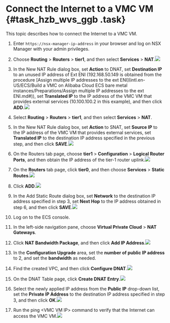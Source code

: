 # Connect the Internet to a VMC VM {#task_hzb_wvs_ggb .task}

This topic describes how to connect the Internet to a VMC VM.

1.  Enter `https://nsx-manager-ip-address` in your browser and log on NSX Manager with your admin privileges. 
2.   Choose **Routing** \> **Routers** \> **tier1**, and then select **Services** \> **NAT**.![](http://static-aliyun-doc.oss-cn-hangzhou.aliyuncs.com/assets/img/83732/154886461736290_en-US.png)

  
3.   In the New NAT Rule dialog box, set **Action** to DNAT, set **Destination IP** to an unused IP address of Ext ENI \(192.168.50.149 is obtained from the procedure [Assign multiple IP addresses to the ext ENI](intl.en-US/ECS/Build a VMC on Alibaba Cloud ECS bare metal instances/Preparations/Assign multiple IP addresses to the ext ENI.md#)\), set **Translated IP** to the IP address of the VMC VM that provides external services \(10.100.100.2 in this example\), and then click **ADD**.![](http://static-aliyun-doc.oss-cn-hangzhou.aliyuncs.com/assets/img/83732/154886461736291_en-US.png)

  
4.   Select **Routing** \> **Routers** \> **tier1**, and then select **Services** \> **NAT**. 
5.   In the New NAT Rule dialog box, set **Action** to SNAT, set **Source IP** to the IP address of the VMC VM that provides external services, set **Translated IP** to the destination IP address specified in the previous step, and then click **SAVE**.![](http://static-aliyun-doc.oss-cn-hangzhou.aliyuncs.com/assets/img/83732/154886461736292_en-US.png)

  
6.   On the Routers tab page, choose **tier1** \> **Configuration** \> **Logical Router Ports**, and then obtain the IP address of the tier-1 router uplink.![](http://static-aliyun-doc.oss-cn-hangzhou.aliyuncs.com/assets/img/83732/154886461736296_en-US.png)

  
7.   On the **Routers** tab page, click **tier0**, and then choose **Services** \> **Static Routes**.![](http://static-aliyun-doc.oss-cn-hangzhou.aliyuncs.com/assets/img/83732/154886461836293_en-US.png)

  
8.   Click **ADD**.![](http://static-aliyun-doc.oss-cn-hangzhou.aliyuncs.com/assets/img/83732/154886461836295_en-US.png)

  
9.   In the Add Static Route dialog box, set **Network** to the destination IP address specified in step 3, set **Next Hop** to the IP address obtained in step 6, and then click **SAVE**.![](http://static-aliyun-doc.oss-cn-hangzhou.aliyuncs.com/assets/img/83732/154886461836297_en-US.png)

  
10. Log on to the ECS console. 
11. In the left-side navigation pane, choose **Virtual Private Cloud** \> **NAT Gateways**. 
12.  Click **NAT Bandwidth Package**, and then click **Add IP Address**.![](http://static-aliyun-doc.oss-cn-hangzhou.aliyuncs.com/assets/img/83732/154886461836298_en-US.png)

  
13. In the **Configuration Upgrade** area, set the **number of public IP address** to 2, and set the **bandwidth** as needed. 
14.  Find the created VPC, and then click **Configure DNAT**.![](http://static-aliyun-doc.oss-cn-hangzhou.aliyuncs.com/assets/img/83732/154886461836301_en-US.png)

 
15.  On the DNAT Table page, click **Create DNAT Entry**.![](http://static-aliyun-doc.oss-cn-hangzhou.aliyuncs.com/assets/img/83732/154886461836302_en-US.png)

 
16.  Select the newly applied IP address from the **Public IP** drop-down list, set the **Private IP Address** to the destination IP address specified in step 3, and then click **OK**.![](http://static-aliyun-doc.oss-cn-hangzhou.aliyuncs.com/assets/img/83732/154886461836303_en-US.png)

 
17.  Run the ping <VMC VM IP\> command to verify that the Internet can access the VMC VM.![](http://static-aliyun-doc.oss-cn-hangzhou.aliyuncs.com/assets/img/83732/154886461836304_en-US.png)

 

